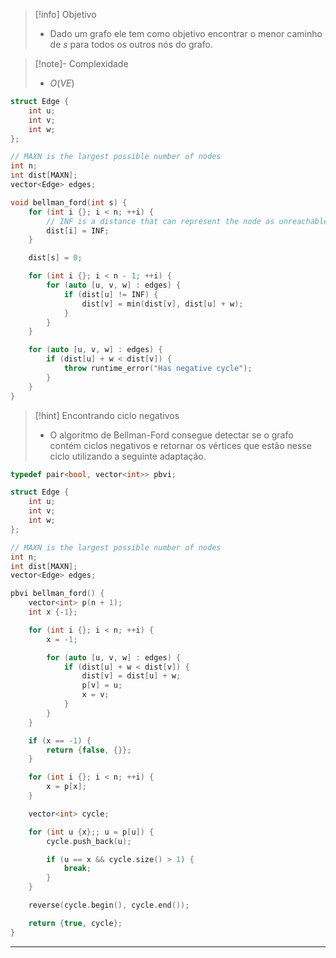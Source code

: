 > [!info] Objetivo
> - Dado um grafo ele tem como objetivo encontrar o menor caminho de $s$ para todos os outros nós do grafo.

> [!note]- Complexidade
> - $O(VE)$

```cpp
struct Edge {
    int u;
    int v;
    int w;
};

// MAXN is the largest possible number of nodes
int n;
int dist[MAXN];
vector<Edge> edges;

void bellman_ford(int s) {
    for (int i {}; i < n; ++i) {
	    // INF is a distance that can represent the node as unreachable
        dist[i] = INF;
    }

    dist[s] = 0;

    for (int i {}; i < n - 1; ++i) {
        for (auto [u, v, w] : edges) {
            if (dist[u] != INF) {
                dist[v] = min(dist[v], dist[u] + w);
            }
        }
    }

    for (auto [u, v, w] : edges) {
        if (dist[u] + w < dist[v]) {
            throw runtime_error("Has negative cycle");
        }
    }
}
```

>[!hint] Encontrando ciclo negativos
> - O algoritmo de Bellman-Ford consegue detectar se o grafo contém ciclos negativos e retornar os vértices que estão nesse ciclo utilizando a seguinte adaptação.

```cpp
typedef pair<bool, vector<int>> pbvi;

struct Edge {
    int u;
    int v;
    int w;
};

// MAXN is the largest possible number of nodes
int n;
int dist[MAXN];
vector<Edge> edges;

pbvi bellman_ford() {
	vector<int> p(n + 1);
	int x {-1};

    for (int i {}; i < n; ++i) {
        x = -1;

        for (auto [u, v, w] : edges) {
            if (dist[u] + w < dist[v]) {
                dist[v] = dist[u] + w;
                p[v] = u;
                x = v;
            }
        }
    }

	if (x == -1) {
		return {false, {}};
	}

	for (int i {}; i < n; ++i) {
		x = p[x];
	}

	vector<int> cycle;

	for (int u {x};; u = p[u]) {
		cycle.push_back(u);

		if (u == x && cycle.size() > 1) {
			break;
		}
	}

	reverse(cycle.begin(), cycle.end());

	return {true, cycle};
}
```

---